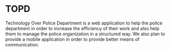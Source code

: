 # TOPD
Technology Over Police Department is a web application to help the police department in order to increase the efficiency of their work
and also help them to manage the police organization in a structured way. We also plan to provide a mobile application in order to provide 
better means of communication.

